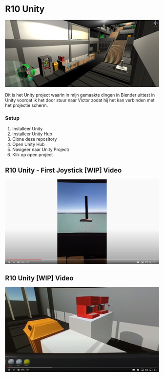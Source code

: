 # R10 Unity 

![Blender Screenshot 1](./img/Unity_R10.jpg)

Dit is het Unity project waarin in mijn gemaakte dingen in Blender uittest in Unity voordat ik het door stuur naar Victor zodat hij het kan verbinden met het projectie scherm. 



### Setup

1. Installeer Unity
2. Installeer Unity Hub
3. Clone deze repository
4. Open Unity Hub
5. Navigeer naar Unity Project/
6. Klik op open project



## R10 Unity - First Joystick [WIP] Video

[![](./img/Unity_R10_Joystick.jpg)](https://youtu.be/x9sQkT2_Ci0)

## R10 Unity [WIP] Video

[![](./img/R10_Unity_Walkthough.jpg)](https://youtu.be/OzHukuGNEuU)

